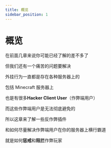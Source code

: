 ```yaml
---
title: 概览
sidebar_position: 1
---
```




# 概览

在前面几章来说你可能已经了解的差不多了

但我们还有一个痛苦的问题要解决

外挂行为一直都是存在各种服务器上的

包括 Minecraft 服务器上

也是有很多**Hacker Client User**（作弊端用户）

而这些作弊端用户是无法彻底避免的

所以这章来了解一些反作弊插件

和如何尽量解决作弊端用户在你的服务器上横行霸道

就是如何**惩戒**和**阻拦**作弊玩家
